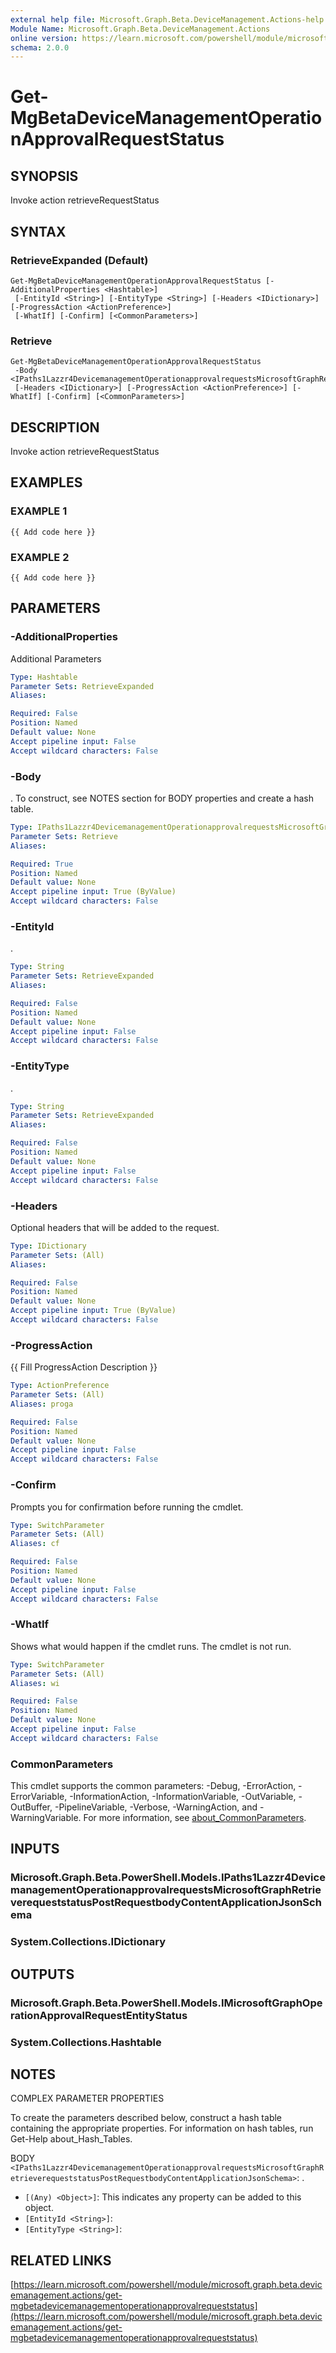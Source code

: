 ```yaml
---
external help file: Microsoft.Graph.Beta.DeviceManagement.Actions-help.xml
Module Name: Microsoft.Graph.Beta.DeviceManagement.Actions
online version: https://learn.microsoft.com/powershell/module/microsoft.graph.beta.devicemanagement.actions/get-mgbetadevicemanagementoperationapprovalrequeststatus
schema: 2.0.0
---
```


# Get-MgBetaDeviceManagementOperationApprovalRequestStatus

## SYNOPSIS
Invoke action retrieveRequestStatus

## SYNTAX

### RetrieveExpanded (Default)
```
Get-MgBetaDeviceManagementOperationApprovalRequestStatus [-AdditionalProperties <Hashtable>]
 [-EntityId <String>] [-EntityType <String>] [-Headers <IDictionary>] [-ProgressAction <ActionPreference>]
 [-WhatIf] [-Confirm] [<CommonParameters>]
```

### Retrieve
```
Get-MgBetaDeviceManagementOperationApprovalRequestStatus
 -Body <IPaths1Lazzr4DevicemanagementOperationapprovalrequestsMicrosoftGraphRetrieverequeststatusPostRequestbodyContentApplicationJsonSchema>
 [-Headers <IDictionary>] [-ProgressAction <ActionPreference>] [-WhatIf] [-Confirm] [<CommonParameters>]
```

## DESCRIPTION
Invoke action retrieveRequestStatus

## EXAMPLES

### EXAMPLE 1
```
{{ Add code here }}
```

### EXAMPLE 2
```
{{ Add code here }}
```

## PARAMETERS

### -AdditionalProperties
Additional Parameters

```yaml
Type: Hashtable
Parameter Sets: RetrieveExpanded
Aliases:

Required: False
Position: Named
Default value: None
Accept pipeline input: False
Accept wildcard characters: False
```

### -Body
.
To construct, see NOTES section for BODY properties and create a hash table.

```yaml
Type: IPaths1Lazzr4DevicemanagementOperationapprovalrequestsMicrosoftGraphRetrieverequeststatusPostRequestbodyContentApplicationJsonSchema
Parameter Sets: Retrieve
Aliases:

Required: True
Position: Named
Default value: None
Accept pipeline input: True (ByValue)
Accept wildcard characters: False
```

### -EntityId
.

```yaml
Type: String
Parameter Sets: RetrieveExpanded
Aliases:

Required: False
Position: Named
Default value: None
Accept pipeline input: False
Accept wildcard characters: False
```

### -EntityType
.

```yaml
Type: String
Parameter Sets: RetrieveExpanded
Aliases:

Required: False
Position: Named
Default value: None
Accept pipeline input: False
Accept wildcard characters: False
```

### -Headers
Optional headers that will be added to the request.

```yaml
Type: IDictionary
Parameter Sets: (All)
Aliases:

Required: False
Position: Named
Default value: None
Accept pipeline input: True (ByValue)
Accept wildcard characters: False
```

### -ProgressAction
{{ Fill ProgressAction Description }}

```yaml
Type: ActionPreference
Parameter Sets: (All)
Aliases: proga

Required: False
Position: Named
Default value: None
Accept pipeline input: False
Accept wildcard characters: False
```

### -Confirm
Prompts you for confirmation before running the cmdlet.

```yaml
Type: SwitchParameter
Parameter Sets: (All)
Aliases: cf

Required: False
Position: Named
Default value: None
Accept pipeline input: False
Accept wildcard characters: False
```

### -WhatIf
Shows what would happen if the cmdlet runs.
The cmdlet is not run.

```yaml
Type: SwitchParameter
Parameter Sets: (All)
Aliases: wi

Required: False
Position: Named
Default value: None
Accept pipeline input: False
Accept wildcard characters: False
```

### CommonParameters
This cmdlet supports the common parameters: -Debug, -ErrorAction, -ErrorVariable, -InformationAction, -InformationVariable, -OutVariable, -OutBuffer, -PipelineVariable, -Verbose, -WarningAction, and -WarningVariable. For more information, see [about_CommonParameters](http://go.microsoft.com/fwlink/?LinkID=113216).

## INPUTS

### Microsoft.Graph.Beta.PowerShell.Models.IPaths1Lazzr4DevicemanagementOperationapprovalrequestsMicrosoftGraphRetrieverequeststatusPostRequestbodyContentApplicationJsonSchema
### System.Collections.IDictionary
## OUTPUTS

### Microsoft.Graph.Beta.PowerShell.Models.IMicrosoftGraphOperationApprovalRequestEntityStatus
### System.Collections.Hashtable
## NOTES
COMPLEX PARAMETER PROPERTIES

To create the parameters described below, construct a hash table containing the appropriate properties.
For information on hash tables, run Get-Help about_Hash_Tables.

BODY `<IPaths1Lazzr4DevicemanagementOperationapprovalrequestsMicrosoftGraphRetrieverequeststatusPostRequestbodyContentApplicationJsonSchema>`: .
  - `[(Any) <Object>]`: This indicates any property can be added to this object.
  - `[EntityId <String>]`: 
  - `[EntityType <String>]`:

## RELATED LINKS

[https://learn.microsoft.com/powershell/module/microsoft.graph.beta.devicemanagement.actions/get-mgbetadevicemanagementoperationapprovalrequeststatus](https://learn.microsoft.com/powershell/module/microsoft.graph.beta.devicemanagement.actions/get-mgbetadevicemanagementoperationapprovalrequeststatus)




